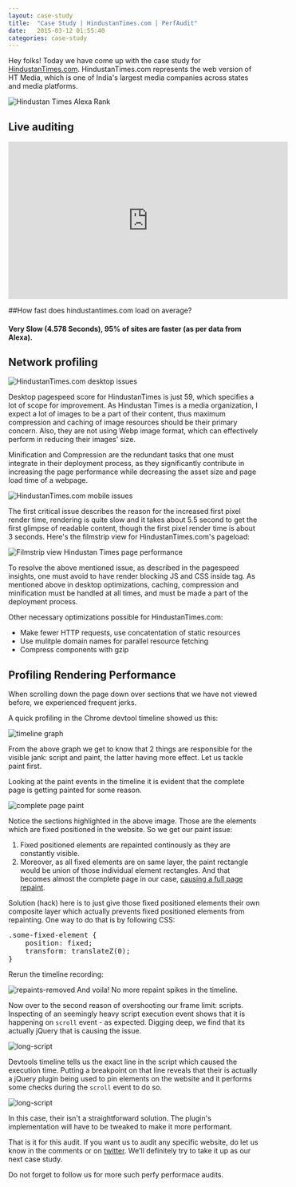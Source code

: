 ```yaml
---
layout: case-study
title:  "Case Study | HindustanTimes.com | PerfAudit"
date:   2015-03-12 01:55:40
categories: case-study
---
```


Hey folks! Today we have come up with the case study for [HindustanTimes.com](http://www.hindustantimes.com/). HindustanTimes.com represents the web version of HT Media, which is one of India's largest media companies across states and media platforms.

![Hindustan Times Alexa Rank](/images/case-study/hindustantimes.com/alexa-ranking.png)

## Live auditing

<iframe width="560" height="315" src="https://www.youtube.com/watch?v=eyg5ePH8opM" frameborder="0" allowfullscreen=""></iframe>


##How fast does hindustantimes.com load on average?

#### Very Slow (4.578 Seconds), 95% of sites are faster (as per data from Alexa).

## Network profiling

![HindustanTimes.com desktop issues](/images/case-study/hindustantimes.com/pagespeed-score-desktop.png)

Desktop pagespeed score for HindustanTimes is just 59, which specifies a lot of scope for improvement. As Hindustan Times is a media organization, I expect a lot of images to be a part of their content, thus maximum compression and caching of image resources should be their primary concern. Also, they are not using Webp image format, which can effectively perform in reducing their images' size.

Minification and Compression are the redundant tasks that one must integrate in their deployment process, as they significantly contribute in increasing the page performance while decreasing the asset size and page load time of a webpage.

![HindustanTimes.com mobile issues](/images/case-study/hindustantimes.com/pagespeed-score-mobile.png)

The first critical issue describes the reason for the increased first pixel render time, rendering is quite slow and it takes about 5.5 second to get the first glimpse of readable content, though the first pixel render time is about 3 seconds. Here's the filmstrip view for HindustanTimes.com's pageload:

![Filmstrip view Hindustan Times page performance](/images/case-study/hindustantimes.com/filmstrip-view.png)

To resolve the above mentioned issue, as described in the pagespeed insights, one must avoid to have render blocking JS and CSS inside <head> tag. As mentioned above in desktop optimizations, caching, compression and minification must be handled at all times, and must be made a part of the deployment process.

Other necessary optimizations possible for HindustanTimes.com:

* Make fewer HTTP requests, use concatentation of static resources
* Use mulitple domain names for parallel resource fetching
* Compress components with gzip

## Profiling Rendering Performance

When scrolling down the page down over sections that we have not viewed before, we experienced frequent jerks.

A quick profiling in the Chrome devtool timeline showed us this:

![timeline graph](/images/case-study/hindustantimes.com/timeline-graph.png)

From the above graph we get to know that 2 things are responsible for the visible jank: script and paint, the latter having more effect. Let us tackle paint first.

Looking at the paint events in the timeline it is evident that the complete page is getting painted for some reason.

![complete page paint](/images/case-study/hindustantimes.com/fixed-position-repaints.png)

Notice the sections highlighted in the above image. Those are the elements which are fixed positioned in the website. So we get our paint issue:
1. Fixed positioned elements are repainted continously as they are constantly visible.
2. Moreover, as all fixed elements are on same layer, the paint rectangle would be union of those individual element rectangles. And that becomes almost the complete page in our case, [causing a full page repaint](http://benfrain.com/improving-css-performance-fixed-position-elements/).

Solution (hack) here is to just give those fixed positioned elements their own composite layer which actually prevents fixed positioned elements from repainting. One way to do that is by following CSS:

<pre class="prettyprint">
.some-fixed-element {
	position: fixed;
	transform: translateZ(0);
}
</pre>

Rerun the timeline recording:

![repaints-removed](/images/case-study/hindustantimes.com/repaints-removed.png)
And voila! No more repaint spikes in the timeline.

Now over to the second reason of overshooting our frame limit: scripts. Inspecting of an seemingly heavy script execution event shows that it is happening on `scroll` event - as expected. Digging deep, we find that its actually jQuery that is causing the issue.

![long-script](/images/case-study/hindustantimes.com/script-inspection.png)

Devtools timeline tells us the exact line in the script which caused the execution time. Putting a breakpoint on that line reveals that their is actually a jQuery plugin being used to pin elements on the website and it performs some checks during the `scroll` event to do so.

![long-script](/images/case-study/hindustantimes.com/script-issue-plugin.png)

In this case, their isn't a straightforward solution. The plugin's implementation will have to be tweaked to make it more performant.

That is it for this audit. If you want us to audit any specific website, do let us know in the comments or on [twitter](https://twitter.com/perfaudit). We'll definitely try to take it up as our next case study.

Do not forget to follow us for more such perfy performace audits.